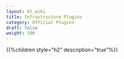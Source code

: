 ```yaml
---
layout: bt_wiki
title: Infrastructure Plugins
category: Official Plugins
draft: false
weight: 100
---
```


{{%children style="h2" description="true"%}}